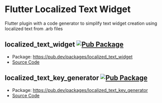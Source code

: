 # Flutter Localized Text Widget

Flutter plugin with a code generator to simplify text widget creation using localized text from .arb files

## localized_text_widget  [![Pub Package](https://img.shields.io/pub/v/localized_text_widget.svg)](https://pub.dev/packages/localized_text_widget)
- Package: <https://pub.dev/packages/localized_text_widget>
- [Source Code](core)

## localized_text_key_generator  [![Pub Package](https://img.shields.io/pub/v/localized_text_key_generator.svg)](https://pub.dev/packages/localized_text_key_generator)
- Package: <https://pub.dev/packages/localized_text_key_generator>
- [Source Code](generator)
